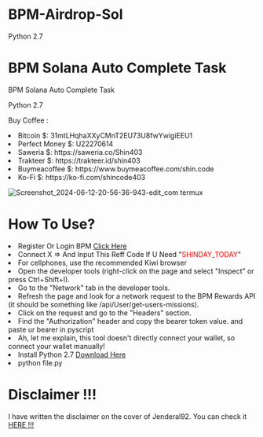 # BPM-Airdrop-Sol

Python 2.7

# BPM Solana Auto Complete Task

<p>BPM Solana Auto Complete Task</p>

  Python 2.7

Buy Coffee :
<li>Bitcoin $: 31mtLHqhaXXyCMnT2EU73U8fwYwigiEEU1</li>
<li>Perfect Money $: U22270614</li>
<li>Saweria $: https://saweria.co/Shin403</li>
<li>Trakteer $: https://trakteer.id/shin403</li>
<li>Buymeacoffee $: https://www.buymeacoffee.com/shin.code</li>
<li>Ko-Fi $: https://ko-fi.com/shincode403</li>

![Screenshot_2024-06-12-20-56-36-943-edit_com termux](https://github.com/Jenderal92/BPM-Airdrop-Sol/assets/59664965/4746de22-d429-40dd-8eb0-5040bb596478)


# How To Use?

<li> Register Or Login BPM <a href="https://lfg.missionbpm.com">Click Here</a></li>
<li> Connect X => And Input This Reff Code If U Need "<font color=red>SHINDAY_TODAY</font>"</li>
<li> For cellphones, use the recommended Kiwi browser </li>
<li> Open the developer tools (right-click on the page and select "Inspect" or press Ctrl+Shift+I).</li>
<li> Go to the "Network" tab in the developer tools.</li>
<li>Refresh the page and look for a network request to the BPM Rewards API (it should be something like /api/User/get-users-missions).</li>
<li>Click on the request and go to the "Headers" section.</li>
<li>Find the "Authorization" header and copy the bearer token value. and paste ur bearer in pyscript</li>

<li> Ah, let me explain, this tool doesn't directly connect your wallet, so connect your wallet manually!</li>

<li>Install Python 2.7 <a href="https://www.python.org/ftp/python/2.7.17/python-2.7.17.amd64.msi"> Download Here</a></li>
<li>python file.py</li>

# Disclaimer !!!

<p>I have written the disclaimer on the cover of Jenderal92. You can check it <a href="https://github.com/Jenderal92">HERE !!!</a></p>
